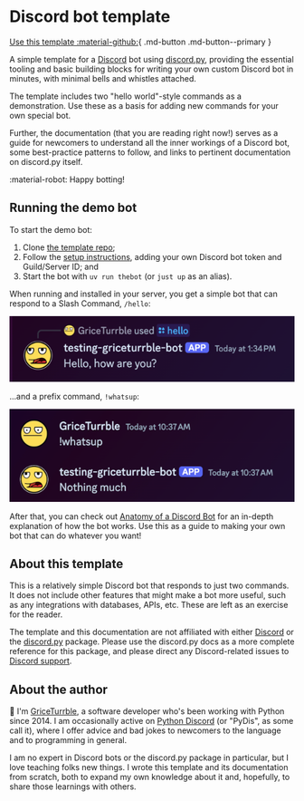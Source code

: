 # Discord bot template

[Use this template :material-github:](https://github.com/new?template_name=discord-bot-template&template_owner=GriceTurrble){ .md-button .md-button--primary }

A simple template for a [Discord] bot using [discord.py], providing the essential tooling and basic
building blocks for writing your own custom Discord bot in minutes, with minimal bells and whistles
attached.

The template includes two "hello world"-style commands as a demonstration. Use these as a basis for
adding new commands for your own special bot.

Further, the documentation (that you are reading right now!) serves as a guide for newcomers to
understand all the inner workings of a Discord bot, some best-practice patterns to follow, and links
to pertinent documentation on discord.py itself.

:material-robot: Happy botting!

## Running the demo bot

To start the demo bot:

1. Clone [the template repo](https://github.com/GriceTurrble/discord-bot-template);
2. Follow the [setup instructions](getting_started.md), adding your own Discord bot token and
   Guild/Server ID; and
3. Start the bot with `uv run thebot` (or `just up` as an alias).

When running and installed in your server, you get a simple bot that can respond to a Slash Command,
`/hello`:

![The test bot responding to /hello slash command](imgs/example-bot-hello.png)

...and a prefix command, `!whatsup`:

![The test bot responding to !whatsup command](imgs/example-bot-whatsup.png)

After that, you can check out [Anatomy of a Discord Bot](explore.md) for an in-depth explanation of
how the bot works. Use this as a guide to making your own bot that can do whatever you want!

## About this template

This is a relatively simple Discord bot that responds to just two commands. It does not include
other features that might make a bot more useful, such as any integrations with databases, APIs,
etc. These are left as an exercise for the reader.

The template and this documentation are not affiliated with either [Discord] or the [discord.py]
package. Please use the discord.py docs as a more complete reference for this package, and please
direct any Discord-related issues to [Discord support].

## About the author

:wave: I'm [GriceTurrble](https://github.com/griceturrble), a software developer who's been working
with Python since 2014. I am occasionally active on [Python Discord] (or "PyDis", as some call it),
where I offer advice and bad jokes to newcomers to the language and to programming in general.

I am no expert in Discord bots or the discord.py package in particular, but I love teaching folks
new things. I wrote this template and its documentation from scratch, both to expand my own
knowledge about it and, hopefully, to share those learnings with others.

[discord]: https://discord.com/
[discord support]: https://support.discord.com/hc/en-us
[discord.py]: https://discordpy.readthedocs.io/
[Python Discord]: https://www.pythondiscord.com/
